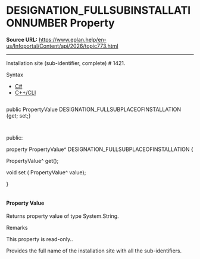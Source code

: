 # DESIGNATION_FULLSUBINSTALLATIONNUMBER Property

**Source URL:** https://www.eplan.help/en-us/Infoportal/Content/api/2026/topic773.html

---

Installation site (sub-identifier, complete) # 1421.

Syntax

- [C#](#i-syntax-CS)
- [C++/CLI](#i-syntax-CPP2005)

```
```
public PropertyValue DESIGNATION_FULLSUBPLACEOFINSTALLATION {get; set;}
```
```

```
```
public:

property PropertyValue^ DESIGNATION_FULLSUBPLACEOFINSTALLATION {

   PropertyValue^ get();

   void set (    PropertyValue^ value);

}
```
```

#### Property Value

Returns property value of type System.String.

Remarks

This property is read-only..

Provides the full name of the installation site with all the sub-identifiers.
